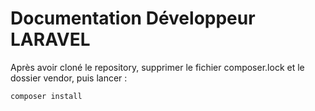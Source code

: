 # Documentation Développeur LARAVEL

Après avoir cloné le repository, supprimer le fichier composer.lock et le dossier vendor, puis lancer :

```shell
composer install
```

